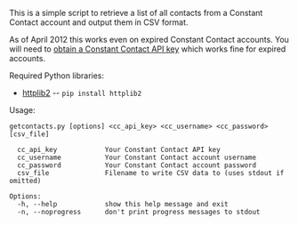 This is a simple script to retrieve a list of all contacts from a Constant Contact account and output them in CSV format.

As of April 2012 this works even on expired Constant Contact accounts. You will need to [obtain a Constant Contact API key](http://community.constantcontact.com/t5/Documentation/API-Keys/ba-p/25015) which works fine for expired accounts.

Required Python libraries:

* [httplib2](http://code.google.com/p/httplib2/) -- `pip install httplib2`

Usage:

    getcontacts.py [options] <cc_api_key> <cc_username> <cc_password> [csv_file]

      cc_api_key            Your Constant Contact API key
      cc_username           Your Constant Contact account username
      cc_password           Your Constant Contact account password
      csv_file              Filename to write CSV data to (uses stdout if omitted)

    Options:
      -h, --help            show this help message and exit
      -n, --noprogress      don't print progress messages to stdout
